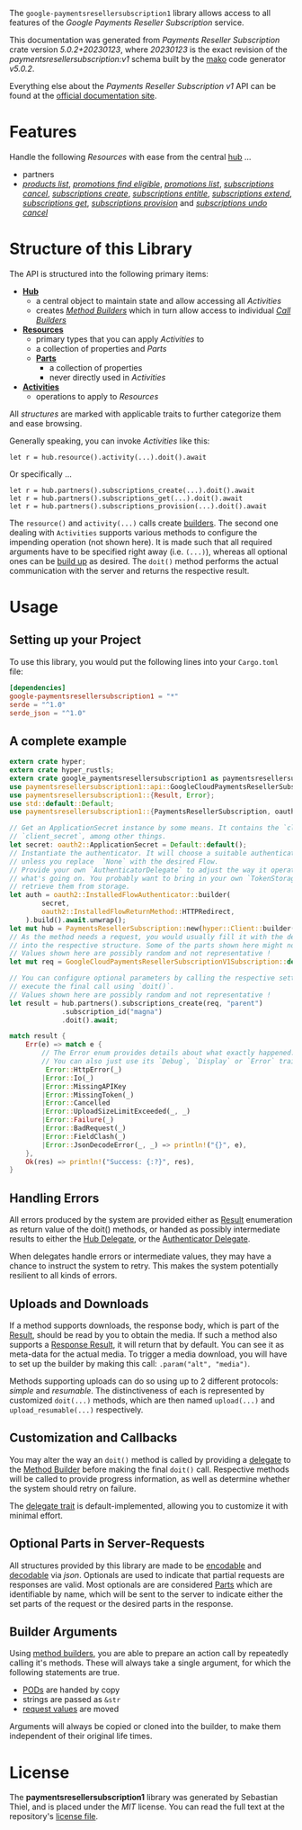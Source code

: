 <!---
DO NOT EDIT !
This file was generated automatically from 'src/generator/templates/api/README.md.mako'
DO NOT EDIT !
-->
The `google-paymentsresellersubscription1` library allows access to all features of the *Google Payments Reseller Subscription* service.

This documentation was generated from *Payments Reseller Subscription* crate version *5.0.2+20230123*, where *20230123* is the exact revision of the *paymentsresellersubscription:v1* schema built by the [mako](http://www.makotemplates.org/) code generator *v5.0.2*.

Everything else about the *Payments Reseller Subscription* *v1* API can be found at the
[official documentation site](https://developers.google.com/payments/reseller/subscription/).
# Features

Handle the following *Resources* with ease from the central [hub](https://docs.rs/google-paymentsresellersubscription1/5.0.2+20230123/google_paymentsresellersubscription1/PaymentsResellerSubscription) ... 

* partners
 * [*products list*](https://docs.rs/google-paymentsresellersubscription1/5.0.2+20230123/google_paymentsresellersubscription1/api::PartnerProductListCall), [*promotions find eligible*](https://docs.rs/google-paymentsresellersubscription1/5.0.2+20230123/google_paymentsresellersubscription1/api::PartnerPromotionFindEligibleCall), [*promotions list*](https://docs.rs/google-paymentsresellersubscription1/5.0.2+20230123/google_paymentsresellersubscription1/api::PartnerPromotionListCall), [*subscriptions cancel*](https://docs.rs/google-paymentsresellersubscription1/5.0.2+20230123/google_paymentsresellersubscription1/api::PartnerSubscriptionCancelCall), [*subscriptions create*](https://docs.rs/google-paymentsresellersubscription1/5.0.2+20230123/google_paymentsresellersubscription1/api::PartnerSubscriptionCreateCall), [*subscriptions entitle*](https://docs.rs/google-paymentsresellersubscription1/5.0.2+20230123/google_paymentsresellersubscription1/api::PartnerSubscriptionEntitleCall), [*subscriptions extend*](https://docs.rs/google-paymentsresellersubscription1/5.0.2+20230123/google_paymentsresellersubscription1/api::PartnerSubscriptionExtendCall), [*subscriptions get*](https://docs.rs/google-paymentsresellersubscription1/5.0.2+20230123/google_paymentsresellersubscription1/api::PartnerSubscriptionGetCall), [*subscriptions provision*](https://docs.rs/google-paymentsresellersubscription1/5.0.2+20230123/google_paymentsresellersubscription1/api::PartnerSubscriptionProvisionCall) and [*subscriptions undo cancel*](https://docs.rs/google-paymentsresellersubscription1/5.0.2+20230123/google_paymentsresellersubscription1/api::PartnerSubscriptionUndoCancelCall)




# Structure of this Library

The API is structured into the following primary items:

* **[Hub](https://docs.rs/google-paymentsresellersubscription1/5.0.2+20230123/google_paymentsresellersubscription1/PaymentsResellerSubscription)**
    * a central object to maintain state and allow accessing all *Activities*
    * creates [*Method Builders*](https://docs.rs/google-paymentsresellersubscription1/5.0.2+20230123/google_paymentsresellersubscription1/client::MethodsBuilder) which in turn
      allow access to individual [*Call Builders*](https://docs.rs/google-paymentsresellersubscription1/5.0.2+20230123/google_paymentsresellersubscription1/client::CallBuilder)
* **[Resources](https://docs.rs/google-paymentsresellersubscription1/5.0.2+20230123/google_paymentsresellersubscription1/client::Resource)**
    * primary types that you can apply *Activities* to
    * a collection of properties and *Parts*
    * **[Parts](https://docs.rs/google-paymentsresellersubscription1/5.0.2+20230123/google_paymentsresellersubscription1/client::Part)**
        * a collection of properties
        * never directly used in *Activities*
* **[Activities](https://docs.rs/google-paymentsresellersubscription1/5.0.2+20230123/google_paymentsresellersubscription1/client::CallBuilder)**
    * operations to apply to *Resources*

All *structures* are marked with applicable traits to further categorize them and ease browsing.

Generally speaking, you can invoke *Activities* like this:

```Rust,ignore
let r = hub.resource().activity(...).doit().await
```

Or specifically ...

```ignore
let r = hub.partners().subscriptions_create(...).doit().await
let r = hub.partners().subscriptions_get(...).doit().await
let r = hub.partners().subscriptions_provision(...).doit().await
```

The `resource()` and `activity(...)` calls create [builders][builder-pattern]. The second one dealing with `Activities` 
supports various methods to configure the impending operation (not shown here). It is made such that all required arguments have to be 
specified right away (i.e. `(...)`), whereas all optional ones can be [build up][builder-pattern] as desired.
The `doit()` method performs the actual communication with the server and returns the respective result.

# Usage

## Setting up your Project

To use this library, you would put the following lines into your `Cargo.toml` file:

```toml
[dependencies]
google-paymentsresellersubscription1 = "*"
serde = "^1.0"
serde_json = "^1.0"
```

## A complete example

```Rust
extern crate hyper;
extern crate hyper_rustls;
extern crate google_paymentsresellersubscription1 as paymentsresellersubscription1;
use paymentsresellersubscription1::api::GoogleCloudPaymentsResellerSubscriptionV1Subscription;
use paymentsresellersubscription1::{Result, Error};
use std::default::Default;
use paymentsresellersubscription1::{PaymentsResellerSubscription, oauth2, hyper, hyper_rustls, chrono, FieldMask};

// Get an ApplicationSecret instance by some means. It contains the `client_id` and 
// `client_secret`, among other things.
let secret: oauth2::ApplicationSecret = Default::default();
// Instantiate the authenticator. It will choose a suitable authentication flow for you, 
// unless you replace  `None` with the desired Flow.
// Provide your own `AuthenticatorDelegate` to adjust the way it operates and get feedback about 
// what's going on. You probably want to bring in your own `TokenStorage` to persist tokens and
// retrieve them from storage.
let auth = oauth2::InstalledFlowAuthenticator::builder(
        secret,
        oauth2::InstalledFlowReturnMethod::HTTPRedirect,
    ).build().await.unwrap();
let mut hub = PaymentsResellerSubscription::new(hyper::Client::builder().build(hyper_rustls::HttpsConnectorBuilder::new().with_native_roots().https_or_http().enable_http1().enable_http2().build()), auth);
// As the method needs a request, you would usually fill it with the desired information
// into the respective structure. Some of the parts shown here might not be applicable !
// Values shown here are possibly random and not representative !
let mut req = GoogleCloudPaymentsResellerSubscriptionV1Subscription::default();

// You can configure optional parameters by calling the respective setters at will, and
// execute the final call using `doit()`.
// Values shown here are possibly random and not representative !
let result = hub.partners().subscriptions_create(req, "parent")
             .subscription_id("magna")
             .doit().await;

match result {
    Err(e) => match e {
        // The Error enum provides details about what exactly happened.
        // You can also just use its `Debug`, `Display` or `Error` traits
         Error::HttpError(_)
        |Error::Io(_)
        |Error::MissingAPIKey
        |Error::MissingToken(_)
        |Error::Cancelled
        |Error::UploadSizeLimitExceeded(_, _)
        |Error::Failure(_)
        |Error::BadRequest(_)
        |Error::FieldClash(_)
        |Error::JsonDecodeError(_, _) => println!("{}", e),
    },
    Ok(res) => println!("Success: {:?}", res),
}

```
## Handling Errors

All errors produced by the system are provided either as [Result](https://docs.rs/google-paymentsresellersubscription1/5.0.2+20230123/google_paymentsresellersubscription1/client::Result) enumeration as return value of
the doit() methods, or handed as possibly intermediate results to either the 
[Hub Delegate](https://docs.rs/google-paymentsresellersubscription1/5.0.2+20230123/google_paymentsresellersubscription1/client::Delegate), or the [Authenticator Delegate](https://docs.rs/yup-oauth2/*/yup_oauth2/trait.AuthenticatorDelegate.html).

When delegates handle errors or intermediate values, they may have a chance to instruct the system to retry. This 
makes the system potentially resilient to all kinds of errors.

## Uploads and Downloads
If a method supports downloads, the response body, which is part of the [Result](https://docs.rs/google-paymentsresellersubscription1/5.0.2+20230123/google_paymentsresellersubscription1/client::Result), should be
read by you to obtain the media.
If such a method also supports a [Response Result](https://docs.rs/google-paymentsresellersubscription1/5.0.2+20230123/google_paymentsresellersubscription1/client::ResponseResult), it will return that by default.
You can see it as meta-data for the actual media. To trigger a media download, you will have to set up the builder by making
this call: `.param("alt", "media")`.

Methods supporting uploads can do so using up to 2 different protocols: 
*simple* and *resumable*. The distinctiveness of each is represented by customized 
`doit(...)` methods, which are then named `upload(...)` and `upload_resumable(...)` respectively.

## Customization and Callbacks

You may alter the way an `doit()` method is called by providing a [delegate](https://docs.rs/google-paymentsresellersubscription1/5.0.2+20230123/google_paymentsresellersubscription1/client::Delegate) to the 
[Method Builder](https://docs.rs/google-paymentsresellersubscription1/5.0.2+20230123/google_paymentsresellersubscription1/client::CallBuilder) before making the final `doit()` call. 
Respective methods will be called to provide progress information, as well as determine whether the system should 
retry on failure.

The [delegate trait](https://docs.rs/google-paymentsresellersubscription1/5.0.2+20230123/google_paymentsresellersubscription1/client::Delegate) is default-implemented, allowing you to customize it with minimal effort.

## Optional Parts in Server-Requests

All structures provided by this library are made to be [encodable](https://docs.rs/google-paymentsresellersubscription1/5.0.2+20230123/google_paymentsresellersubscription1/client::RequestValue) and 
[decodable](https://docs.rs/google-paymentsresellersubscription1/5.0.2+20230123/google_paymentsresellersubscription1/client::ResponseResult) via *json*. Optionals are used to indicate that partial requests are responses 
are valid.
Most optionals are are considered [Parts](https://docs.rs/google-paymentsresellersubscription1/5.0.2+20230123/google_paymentsresellersubscription1/client::Part) which are identifiable by name, which will be sent to 
the server to indicate either the set parts of the request or the desired parts in the response.

## Builder Arguments

Using [method builders](https://docs.rs/google-paymentsresellersubscription1/5.0.2+20230123/google_paymentsresellersubscription1/client::CallBuilder), you are able to prepare an action call by repeatedly calling it's methods.
These will always take a single argument, for which the following statements are true.

* [PODs][wiki-pod] are handed by copy
* strings are passed as `&str`
* [request values](https://docs.rs/google-paymentsresellersubscription1/5.0.2+20230123/google_paymentsresellersubscription1/client::RequestValue) are moved

Arguments will always be copied or cloned into the builder, to make them independent of their original life times.

[wiki-pod]: http://en.wikipedia.org/wiki/Plain_old_data_structure
[builder-pattern]: http://en.wikipedia.org/wiki/Builder_pattern
[google-go-api]: https://github.com/google/google-api-go-client

# License
The **paymentsresellersubscription1** library was generated by Sebastian Thiel, and is placed 
under the *MIT* license.
You can read the full text at the repository's [license file][repo-license].

[repo-license]: https://github.com/Byron/google-apis-rsblob/main/LICENSE.md

